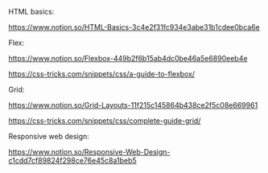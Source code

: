 HTML basics: 

https://www.notion.so/HTML-Basics-3c4e2f31fc934e3abe31b1cdee0bca6e 

 

Flex: 

https://www.notion.so/Flexbox-449b2f6b15ab4dc0be46a5e6890eeb4e 

https://css-tricks.com/snippets/css/a-guide-to-flexbox/ 

Grid: 

https://www.notion.so/Grid-Layouts-11f215c145864b438ce2f5c08e669961 

https://css-tricks.com/snippets/css/complete-guide-grid/ 

Responsive web design: 

https://www.notion.so/Responsive-Web-Design-c1cdd7cf89824f298ce76e45c8a1beb5 